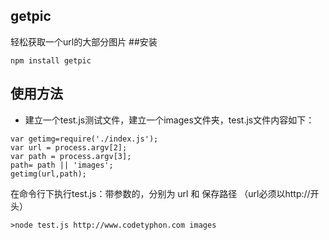 ## getpic
轻松获取一个url的大部分图片
##安装
```
npm install getpic
```
## 使用方法

* 建立一个test.js测试文件，建立一个images文件夹，test.js文件内容如下：
```
var getimg=require('./index.js');
var url = process.argv[2];
var path = process.argv[3];
path= path || 'images';
getimg(url,path);
```
在命令行下执行test.js：带参数的，分别为 url 和 保存路径 （url必须以http://开头）

```
>node test.js http://www.codetyphon.com images
```
